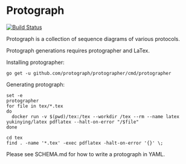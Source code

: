# Protograph

[![Build Status](https://travis-ci.org/protograph/protograph.svg?branch=master)](https://travis-ci.org/protograph/protograph)

Protograph is a collection of sequence diagrams of various protocols.

Protograph generations requires protographer and LaTex.

Installing protographer:
```
go get -u github.com/protograph/protographer/cmd/protographer
```

Generating protograph:
```
set -e
protographer
for file in tex/*.tex
do
  docker run -v $(pwd)/tex:/tex --workdir /tex --rm --name latex yukinying/latex pdflatex --halt-on-error "/$file"
done

cd tex
find . -name '*.tex' -exec pdflatex -halt-on-error '{}' \;
```

Please see SCHEMA.md for how to write a protograph in YAML.

